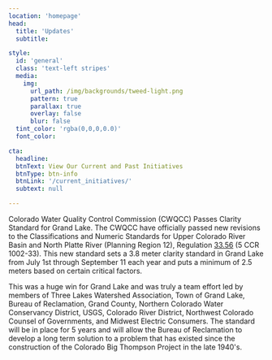 ```yaml
---
location: 'homepage'
head:
  title: 'Updates'
  subtitle:

style:
  id: 'general'
  class: 'text-left stripes'
  media:
    img:
      url_path: /img/backgrounds/tweed-light.png
      pattern: true
      parallax: true
      overlay: false
      blur: false
  tint_color: 'rgba(0,0,0,0.0)'
  font_color:

cta:
  headline:
  btnText: View Our Current and Past Initiatives
  btnType: btn-info
  btnLink: '/current_initiatives/'
  subtext: null

---
```


Colorado Water Quality Control Commission (CWQCC) Passes Clarity Standard for Grand Lake.  The CWQCC have officially passed new revisions to the Classifications and Numeric Standards for Upper Colorado River Basin and North Platte River (Planning Region 12), Regulation [33.56](https://www.colorado.gov/pacific/sites/default/files/33_2016%2806%29GLhdr.pdf) (5 CCR 1002-33).  This new standard sets a 3.8 meter clarity standard in Grand Lake from July 1st through September 11 each year and puts a minimum of 2.5 meters based on certain critical factors.  

This was a huge win for Grand Lake and was truly a team effort led by members of Three Lakes Watershed Association, Town of Grand Lake, Bureau of Reclamation, Grand County, Northern Colorado Water Conservancy District, USGS, Colorado River District, Northwest Colorado Counsel of Governments, and Midwest Electric Consumers.  The standard will be in place for 5 years and will allow the Bureau of Reclamation to develop a long term solution to a problem that has existed since the construction of the Colorado Big Thompson Project in the late 1940's.
